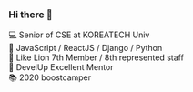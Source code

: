 ### Hi there 👋

💻 Senior of CSE at KOREATECH Univ <br/>
🔭 JavaScript / ReactJS / Django / Python <br/>
🦁 Like Lion 7th Member / 8th represented staff <br/>
👨 DevelUp Excellent Mentor <br/>
📚 2020 boostcamper <br/>


<!--
**Do-ho/Do-ho** is a ✨ _special_ ✨ repository because its `README.md` (this file) appears on your GitHub profile.

Here are some ideas to get you started:

- 🔭 I’m currently working on ...
- 🌱 I’m currently learning ...
- 👯 I’m looking to collaborate on ...
- 🤔 I’m looking for help with ...
- 💬 Ask me about ...
- 📫 How to reach me: ...
- 😄 Pronouns: ...
- ⚡ Fun fact: ...
-->
